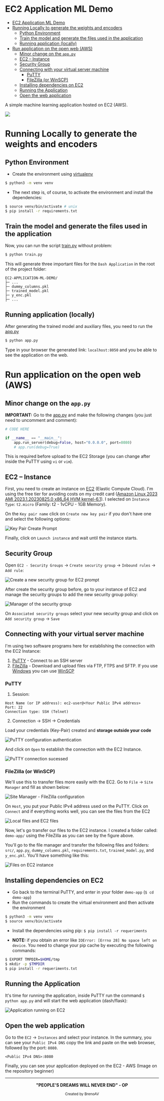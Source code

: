 # EC2 Application ML Demo

- [EC2 Application ML Demo](#ec2-application-ml-demo)
- [Running Locally to generate the weights and encoders](#running-locally-to-generate-the-weights-and-encoders)
  - [Python Environment](#python-environment)
  - [Train the model and generate the files used in the application](#train-the-model-and-generate-the-files-used-in-the-application)
  - [Running application (locally)](#running-application-locally)
- [Run application on the open web (AWS)](#run-application-on-the-open-web-aws)
  - [Minor change on the `app.py`](#minor-change-on-the-apppy)
  - [EC2 – Instance](#ec2--instance)
  - [Security Group](#security-group)
  - [Connecting with your virtual server machine](#connecting-with-your-virtual-server-machine)
    - [PuTTY](#putty)
    - [FileZilla (or WinSCP)](#filezilla-or-winscp)
  - [Installing dependencies on EC2](#installing-dependencies-on-ec2)
  - [Running the Application](#running-the-application)
  - [Open the web application](#open-the-web-application)


A simple machine learning application hosted on EC2 (AWS).

![](src/imgs/final-result-app-on-EC2.png)

# Running Locally to generate the weights and encoders

## Python Environment

- Create the environment using [virtualenv](https://docs.python.org/3/library/venv.html)

```bash
$ python3 -m venv venv
```
- The next step is, of course, to activate the environment and install the dependencies:

```bash
$ source venv/bin/activate # unix
$ pip install -r requirements.txt
```

## Train the model and generate the files used in the application

Now, you can run the script [train.py](train.py) without problem:

```bash
$ python train.py
```

This will generate three important files for the `Dash Application` in the root of the project folder:

```
EC2-APPLICATION-ML-DEMO/
├─ ...
├─ dummy_columns.pkl
├─ trained_model.pkl
├─ y_enc.pkl
├─ ...
```

## Running application (locally)

After generating the trained model and auxiliary files, you need to run the [app.py](app.py)

```bash
$ python app.py
```

Type in your browser the generated link: `localhost:8050` and you be able to see the application on the web.

# Run application on the open web (AWS)

## Minor change on the `app.py`

**IMPORTANT:** Go to the [app.py](app.py) and make the following changes (you just need to uncomment and comment):

```python
# CODE HERE

if __name__ == "__main__":
    app.run_server(debug=False, host="0.0.0.0", port=8080)
    # app.run(debug=True)
```

This is required before upload to the EC2 Storage (you can change after inside the PuTTY using `vi` or `vim`).

## EC2 – Instance

First, you need to create an instance on [EC2](https://aws.amazon.com/pt/ec2/) (Elastic Compute Cloud). I'm using the free tier for avoiding costs on my credit card ([Amazon Linux 2023 AMI 2023.1.20230825.0 x86_64 HVM kernel-6.1](https://docs.aws.amazon.com/pt_br/linux/al2022/release-notes/relnotes-2023.1.20230825.html)). I selected on `Instance Type`: `t2.micro` (Family: t2 - 1vCPU - 1GB Memory).

On the `Key pair name` click on `Create new key pair` if you don't have one and select the following options:

![Key Pair Create Prompt](src/imgs/create-key-pair-prompt.png)

Finally, click on `Launch instance` and wait until the instance starts.

## Security Group

Open `EC2 - Security Groups` &rarr; `Create security group` &rarr; `Inbound rules` &rarr; `Add rule`:

![Create a new security group for EC2 prompt](src/imgs/create-security-group.png)

After create the security group before, go to your instance of EC2 and manage the security groups to add the new security group policy:

![Manager of the security group](src/imgs/ec2-manager-security-group.png)

On `Associated security groups` select your new security group and click on `Add security group` &rarr; `Save`

## Connecting with your virtual server machine

I'm using two software programs here for establishing the connection with the EC2 Instance:

1. [PuTTY](https://www.putty.org/) - Connect to an SSH server
2. [FileZilla](https://filezilla-project.org/) - Download and upload files via FTP, FTPS and SFTP. If you use [Windows](https://www.microsoft.com/en-us/windows) you can use [WinSCP](https://winscp.net/eng/download.php)

### PuTTY

1. Session:

```
Host Name (or IP address): ec2-user@<Your Public IPv4 address>
Port: 22
Connection type: SSH (Telnet)
```

2. Connection &rarr; SSH &rarr; Credentials

Load your credentials (Key-Pair) created and **storage outside your code**

![PuTTY configuration authentication](src/imgs/putty-configuration-ssh.png)

And click on `Open` to establish the connection with the EC2 Instance.

![PuTTY connection sucessed](src/imgs/putty-connection.png)

### FileZilla (or WinSCP)

We'll use this to transfer files more easily with the EC2. Go to `File` &rarr; `Site Manager` and fill as shown below:

![Site Manager - FileZilla configuration](src/imgs/filezilla-site-manager.png)

On `Host`, you put your Public IPv4 address used on the PuTTY. Click on `Connect` and if everything works well, you can see the files from the EC2

![Local files and EC2 files](src/imgs/sucessuful-connection-filezilla.png)

Now, let's go transfer our files to the EC2 instance. I created a folder called: `demo-app/` using the FileZilla as you can see by the figure above.

You'll go to the file manager and transfer the following files and folders: `src/`, `app.py`, `dummy_columns.pkl`, `requirements.txt`, `trained_model.py`, and `y_enc.pkl`. You'll have something like this:

![Files on EC2 instance](src/imgs/demo-app-folder-ec2.png)

## Installing dependencies on EC2

- Go back to the terminal PuTTY, and enter in your folder `demo-app` (`$ cd demo-app`)
- Run the commands to create the virtual environment and then activate the environment

```bash
$ python3 -m venv venv
$ source venv/bin/activate
```

- Install the dependencies using pip: `$ pip install -r requeriments`

- **NOTE:** if you obtain an error like `IOError: [Errno 28] No space left on device`. You need to change your pip cache by executing the following commands:

```bash
$ EXPORT TMPDIR=$HOME/tmp
$ mkdir -p $TMPDIR
$ pip install -r requeriments.txt
```

## Running the Application

It's time for running the application, inside PuTTY run the command `$ python app.py` and will start the web application (dash/flask):

![Application running on EC2](src/imgs/running-application-on-ec2.png)

## Open the web application

Go to the `EC2` &rarr; `Instances` and select your instance. In the summary, you can see your `Public IPv4 DNS` copy the link and paste on the web browser, followed by the port: `8080`.

```
<Public IPv4 DNS>:8080
```

Finally, you can see your application deployed on the EC2 - AWS (Image on the repository beginner)

---
<div align="center">
  <strong>"PEOPLE'S DREAMS WILL NEVER END" - OP</strong>
</div>
<p align="center">
  <sub>Created by BrenoAV</sub>
</p>